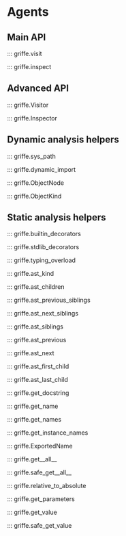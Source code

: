 # Agents

## **Main API**

::: griffe.visit

::: griffe.inspect

## **Advanced API**

::: griffe.Visitor

::: griffe.Inspector

## **Dynamic analysis helpers**

::: griffe.sys_path

::: griffe.dynamic_import

::: griffe.ObjectNode

::: griffe.ObjectKind

## **Static analysis helpers**

::: griffe.builtin_decorators

::: griffe.stdlib_decorators

::: griffe.typing_overload

::: griffe.ast_kind

::: griffe.ast_children

::: griffe.ast_previous_siblings

::: griffe.ast_next_siblings

::: griffe.ast_siblings

::: griffe.ast_previous

::: griffe.ast_next

::: griffe.ast_first_child

::: griffe.ast_last_child

::: griffe.get_docstring

::: griffe.get_name

::: griffe.get_names

::: griffe.get_instance_names

::: griffe.ExportedName

::: griffe.get__all__

::: griffe.safe_get__all__

::: griffe.relative_to_absolute

::: griffe.get_parameters

::: griffe.get_value

::: griffe.safe_get_value
